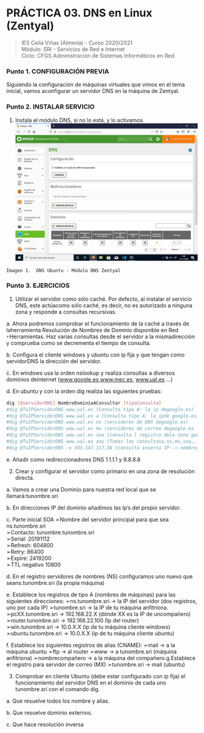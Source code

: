 # PRÁCTICA 03. DNS en Linux (Zentyal)
>IES Celia Viñas (Almería) - Curso 2020/2021    
>Módulo: SRI - Servicios de Red e Internet     
>Ciclo: CFGS Administración de Sistemas Informáticos en Red  

### Punto 1. CONFIGURACIÓN PREVIA
Siguiendo la configuración de máquinas virtuales que vimos en el tema inicial, vamos aconfigurar un servidor DNS en la máquina de Zentyal.
### Punto 2. INSTALAR SERVICIO
1. Instala el módulo DNS, si no lo está, y lo activamos.
![image1](images/DNS1.png "DNS Zentyal")

```
Imagen 1.  DNS Ubuntu - Módulo DNS Zentyal
```
### Punto 3. EJERCICIOS
1. Utilizar el servidor como sólo ​caché​. Por defecto, al instalar el servicio DNS, este actúacomo sólo caché, es decir, no es autorizado a ninguna zona y responde a consultas recursivas.

a. Ahora podremos comprobar el funcionamiento de la caché a través de laherramienta ​Resolución de Nombres de Dominio ​disponible en ​Red ‣Herramientas. Haz varias consultas desde el servidor ​a la mismadirección y comprueba como se decrementa el tiempo de consulta.

b. Configura el cliente windows y ubuntu con ip fija y que tengan como servidorDNS la dirección del servidor.

c. En windows usa la orden ​nslookup​ y realiza consultas a diversos dominios deinternet (​www.google.es​, ​www.mec.es​, ​www.ual.es​ ...)

d. En ubuntu y con la orden ​dig​ realiza las siguientes pruebas:

```bash
dig [@servidorDNS] NombreDominioAConsultar [tipoConsulta]
#dig @TuIPServidorDNS www.ual.es (Consulta tipo A: la ip degoogle.es)
#dig @TuIPServidorDNS www.ual.es a (Consulta tipo A: la ipde google.es)
#dig @TuIPServidorDNS www.ual.es ns (servidores de DNS degoogle.es)
#dig @TuIPServidorDNS www.ual.es mx (servidores de correo degoogle.es
#dig @TuIPServidorDNS www.ual.es soa (consulta l registro dela zona google.es)
#dig @TuIPServidorDNS www.ual.es any (Todas las consultasa,ns,mx,soa,...)
#dig @TuIPServidorDNS -x 193.147.117.38 (consulta inversa IP--> nombre)
```
e. Añadir como redireccionadores DNS 1.1.1.1 y 8.8.8.8

2. Crear y configurar el servidor como primario en una zona de resolución directa.

a. Vamos a crear una ​Dominio​ para nuestra red local que se llamará:tunombre.sri

b. En direcciones IP del dominio añadimos las Ip’s del propio servidor.

c. Parte inicial SOA
➢Nombre del servidor principal para que sea ns.tunombre.sri  
➢Contacto: tunombre.tunombre.sri  
➢Serial: 20191112  
➢Refresh: 604800  
➢Retry: 86400  
➢Expire: 2419200  
➢TTL negativo 10800  

d. En el registro servidores de nombres (NS) configuramos uno nuevo que seans.tunombre.sri (la propia máquina)

e. Establece los registros de tipo A (nombres de máquinas) para las siguientes direcciones:
➢ns.tunombre.sri → la IP del servidor (dos registros, uno por cada IP) 
➢tunombre.sri → la IP de tu máquina anfitriona.  
➢pcXX.tunombre.sri → 192.168.22.X (dónde XX es la IP de uncompañero)  
➢router.tunombre.sri → 192.168.22.100 (Ip del router)  
➢win.tunombre.sri → 10.0.X.X (ip de tu máquina cliente windows)  
➢ubuntu.tunombre.sri → 10.0.X.X (ip de tu máquina cliente ubuntu)  

f. Establece los siguientes registros de alias (CNAME):
➢mail → a la máquina ubuntu 
➢ftp → al router 
➢www → a tunombre.sri (máquina anfitriona) 
➢nombrecompañero → a la máquina del compañero.g.Establece el registro para servidor de correo (MX) 
➢tunombre.sri → mail (ubuntu) 

3. Comprobar en cliente Ubuntu (debe estar configurado con ip fija) el funcionamiento del servidor DNS en el dominio de cada uno tunombre.sri con el comando ​dig​.

a. Que resuelve todos los nombre y alias.

b. Que resuelve dominio externos.

c. Que hace resolución inversa
